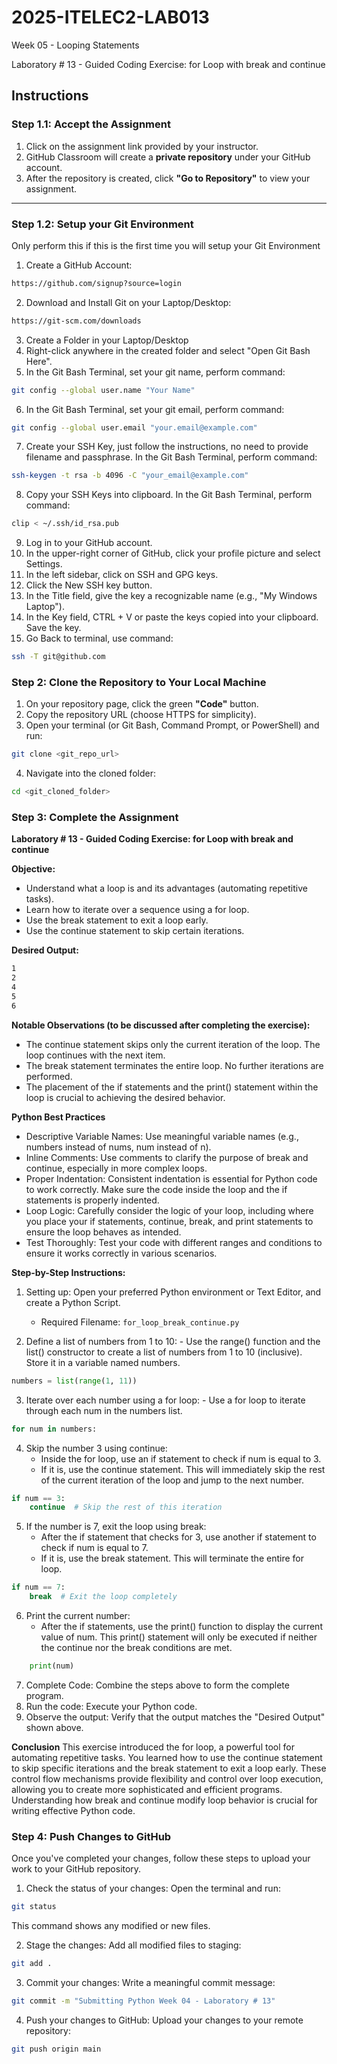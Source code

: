 # 2025-ITELEC2-LAB013
Week 05 - Looping Statements

Laboratory # 13 - Guided Coding Exercise: for Loop with break and continue

## **Instructions**

### **Step 1.1: Accept the Assignment**

   1. Click on the assignment link provided by your instructor.
   2. GitHub Classroom will create a **private repository** under your GitHub account.
   3. After the repository is created, click **"Go to Repository"** to view your assignment.

---

### **Step 1.2: Setup your Git Environment**
Only perform this if this is the first time you will setup your Git Environment

   1. Create a GitHub Account:
   ```bash
   https://github.com/signup?source=login
   ```
      
   2. Download and Install Git on your Laptop/Desktop:
   ```bash
   https://git-scm.com/downloads
   ```
   
   3. Create a Folder in your Laptop/Desktop
   4. Right-click anywhere in the created folder and select "Open Git Bash Here".
   5. In the Git Bash Terminal, set your git name, perform command:
   ```bash
   git config --global user.name "Your Name"
   ```
   
   6. In the Git Bash Terminal, set your git email, perform command:
   ```bash
   git config --global user.email "your.email@example.com"
   ```
   
   7. Create your SSH Key, just follow the instructions, no need to provide filename and passphrase. In the Git Bash Terminal, perform command:
   ```bash
   ssh-keygen -t rsa -b 4096 -C "your_email@example.com"
   ```
   
   8. Copy your SSH Keys into clipboard. In the Git Bash Terminal, perform command:
   ```bash
   clip < ~/.ssh/id_rsa.pub
   ```
   
   9. Log in to your GitHub account.
   10. In the upper-right corner of GitHub, click your profile picture and select Settings.
   11. In the left sidebar, click on SSH and GPG keys.
   12. Click the New SSH key button.
   13. In the Title field, give the key a recognizable name (e.g., "My Windows Laptop").
   14. In the Key field, CTRL + V or paste the keys copied into your clipboard. Save the key.
   15. Go Back to terminal, use command:
   ```bash
   ssh -T git@github.com
   ```

### **Step 2: Clone the Repository to Your Local Machine**

   1. On your repository page, click the green **"Code"** button.
   2. Copy the repository URL (choose HTTPS for simplicity).
   3. Open your terminal (or Git Bash, Command Prompt, or PowerShell) and run:
   
   ```bash
   git clone <git_repo_url>
   ```
   
   4. Navigate into the cloned folder:
   
   ```bash
   cd <git_cloned_folder>
   ```

### **Step 3: Complete the Assignment**

**Laboratory # 13 - Guided Coding Exercise: for Loop with break and continue**

   **Objective:**
   - Understand what a loop is and its advantages (automating repetitive tasks).
   - Learn how to iterate over a sequence using a for loop.
   - Use the break statement to exit a loop early.
   - Use the continue statement to skip certain iterations.

   **Desired Output:**
   ```bash
   1
   2
   4
   5
   6
   ```

   **Notable Observations (to be discussed after completing the exercise):**
   - The continue statement skips only the current iteration of the loop. The loop continues with the next item.
   - The break statement terminates the entire loop. No further iterations are performed.
   - The placement of the if statements and the print() statement within the loop is crucial to achieving the desired behavior.

   **Python Best Practices**
   - Descriptive Variable Names: Use meaningful variable names (e.g., numbers instead of nums, num instead of n).
   - Inline Comments: Use comments to clarify the purpose of break and continue, especially in more complex loops.
   - Proper Indentation: Consistent indentation is essential for Python code to work correctly. Make sure the code inside the loop and the if statements is properly indented.
   - Loop Logic: Carefully consider the logic of your loop, including where you place your if statements, continue, break, and print statements to ensure the loop behaves as intended.
   - Test Thoroughly: Test your code with different ranges and conditions to ensure it works correctly in various scenarios.

   **Step-by-Step Instructions:**

   1. Setting up: Open your preferred Python environment or Text Editor, and create a Python Script.
      - Required Filename: `for_loop_break_continue.py`
      
   2.  Define a list of numbers from 1 to 10:
      - Use the range() function and the list() constructor to create a list of numbers from 1 to 10 (inclusive). Store it in a variable named numbers.
```python
numbers = list(range(1, 11))
```
      
   3.  Iterate over each number using a for loop:
      - Use a for loop to iterate through each num in the numbers list.
```python
for num in numbers:
```

   4. Skip the number 3 using continue:
      - Inside the for loop, use an if statement to check if num is equal to 3.
      - If it is, use the continue statement. This will immediately skip the rest of the current iteration of the loop and jump to the next number.
```python
if num == 3:
    continue  # Skip the rest of this iteration
```

   5. If the number is 7, exit the loop using break:
      - After the if statement that checks for 3, use another if statement to check if num is equal to 7.
      - If it is, use the break statement. This will terminate the entire for loop.
```python
if num == 7:
    break  # Exit the loop completely
```

   6. Print the current number:
      - After the if statements, use the print() function to display the current value of num. This print() statement will only be executed if neither the continue nor the break conditions are met.
```python
    print(num)
```

   7. Complete Code: Combine the steps above to form the complete program.
   8. Run the code: Execute your Python code.
   9. Observe the output: Verify that the output matches the "Desired Output" shown above.

   **Conclusion**
   This exercise introduced the for loop, a powerful tool for automating repetitive tasks.  You learned how to use the continue statement to skip specific iterations and the break statement to exit a loop early.  These control flow mechanisms provide flexibility and control over loop execution, allowing you to create more sophisticated and efficient programs.  Understanding how break and continue modify loop behavior is crucial for writing effective Python code.

### **Step 4: Push Changes to GitHub**
Once you've completed your changes, follow these steps to upload your work to your GitHub repository.

1. Check the status of your changes:
   Open the terminal and run:
   
```bash
git status
```
   This command shows any modified or new files.
   
2. Stage the changes:
   Add all modified files to staging:
   
```bash
git add .
```
   
3. Commit your changes:
   Write a meaningful commit message:
   
```bash
git commit -m "Submitting Python Week 04 - Laboratory # 13"
```
   
4. Push your changes to GitHub:
   Upload your changes to your remote repository:
   
```bash
git push origin main
```
